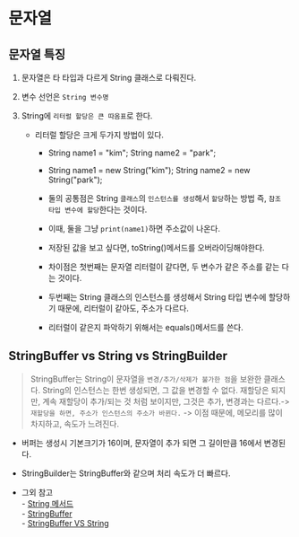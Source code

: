# 문자열
## 문자열 특징
1. 문자열은 타 타입과 다르게 String 클래스로 다뤄진다.

2. 변수 선언은 `String 변수명`
3. String에 `리터럴 할당은 큰 따옴표`로 한다.

    - 리터럴 할당은 크게 두가지 방법이 있다.
        - String name1 = "kim"; String name2 = "park";
        - String name1 = new String("kim"); String name2 = new String("park");

        - 둘의 공통점은 String `클래스`의 `인스턴스를 생성`해서 `할당`하는 방법 즉, `참조 타입 변수에 할당`한다는 것이다.
        - 이때, 둘을 그냥 `print(name1)`하면 주소값이 나온다.
        - 저장된 값을 보고 싶다면, toString()메서드를 오버라이딩해야한다.
        - 차이점은 첫번째는 문자열 리터럴이 같다면, 두 변수가 같은 주소를 같는 다는 것이다.
        - 두번째는 String 클래스의 인스턴스를 생성해서 String 타입 변수에 할당하기 때문에, 리터럴이 같아도, 주소가 다르다.
        - 리터럴이 같은지 파악하기 위해서는 equals()메서드를 쓴다.

## StringBuffer vs String vs StringBuilder
> StringBuffer는 String이 문자열을 `변경/추가/삭제가 불가한 점`을 보완한 클래스다. String의 인스턴스는 한번 생성되면, 그 값을 변경할 수 없다. 재할당은 되지만, 계속 재할당이 추가/되는 것 처럼 보이지만, 그것은 추가, 변경과는 다르다.-> `재할당을 하면, 주소가 인스턴스의 주소가 바뀐다.`
-> 이점 때문에, 메모리를 많이 차지하고, 속도가 느려진다.
- 버퍼는 생성시 기본크기가 16이며, 문자열이 추가 되면 그 길이만큼 16에서 변경된다. 
- StringBuilder는 StringBuffer와 같으며 처리 속도가 더 빠르다.

 - 그외 참고   
            - [String 메서드](https://www.javatpoint.com/understanding-toString()-method)   
            - [StringBuffer](https://docs.oracle.com/javase/7/docs/api/java/lang/StringBuffer.html)   
            - [StringBuffer VS String](https://www.javatpoint.com/difference-between-string-and-stringbuffer)